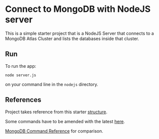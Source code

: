 # Connect to MongoDB with NodeJS server

This is a simple starter project that is a NodeJS Server that connects to a MongoDB Atlas Cluster and lists the databases inside that cluster.

## Run

To run the app:

`node server.js`

on your command line in the `nodejs` directory.

## References

Project takes reference from this starter [structure](
https://www.mongodb.com/blog/post/quick-start-nodejs-mongodb-how-to-get-connected-to-your-database).

Some commands have to be amended with the latest [here](https://www.mongodb.com/community/forums/t/how-to-list-all-databases-in-atlas-using-nodejs-driver/222607).

[MongoDB Command Reference](https://www.mongodb.com/docs/manual/reference/command/listDatabases/) for comparison.
